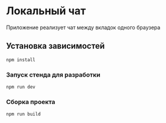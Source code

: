 # Локальный чат
Приложение реализует чат между вкладок одного браузера


## Установка зависимостей
```
npm install
```

### Запуск стенда для разработки
```
npm run dev
```

### Сборка проекта
```
npm run build
```